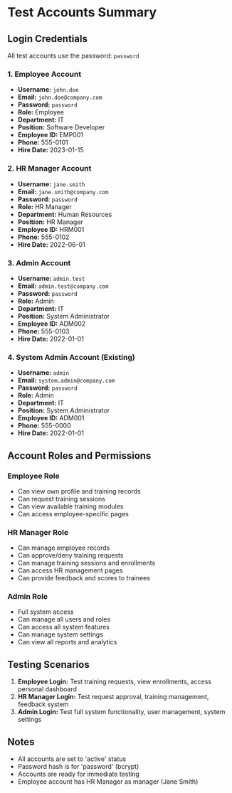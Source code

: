 # Test Accounts Summary

## Login Credentials

All test accounts use the password: `password`

### 1. Employee Account
- **Username:** `john.doe`
- **Email:** `john.doe@company.com`
- **Password:** `password`
- **Role:** Employee
- **Department:** IT
- **Position:** Software Developer
- **Employee ID:** EMP001
- **Phone:** 555-0101
- **Hire Date:** 2023-01-15

### 2. HR Manager Account
- **Username:** `jane.smith`
- **Email:** `jane.smith@company.com`
- **Password:** `password`
- **Role:** HR Manager
- **Department:** Human Resources
- **Position:** HR Manager
- **Employee ID:** HRM001
- **Phone:** 555-0102
- **Hire Date:** 2022-06-01

### 3. Admin Account
- **Username:** `admin.test`
- **Email:** `admin.test@company.com`
- **Password:** `password`
- **Role:** Admin
- **Department:** IT
- **Position:** System Administrator
- **Employee ID:** ADM002
- **Phone:** 555-0103
- **Hire Date:** 2022-01-01

### 4. System Admin Account (Existing)
- **Username:** `admin`
- **Email:** `system.admin@company.com`
- **Password:** `password`
- **Role:** Admin
- **Department:** IT
- **Position:** System Administrator
- **Employee ID:** ADM001
- **Phone:** 555-0000
- **Hire Date:** 2022-01-01

## Account Roles and Permissions

### Employee Role
- Can view own profile and training records
- Can request training sessions
- Can view available training modules
- Can access employee-specific pages

### HR Manager Role
- Can manage employee records
- Can approve/deny training requests
- Can manage training sessions and enrollments
- Can access HR management pages
- Can provide feedback and scores to trainees

### Admin Role
- Full system access
- Can manage all users and roles
- Can access all system features
- Can manage system settings
- Can view all reports and analytics

## Testing Scenarios

1. **Employee Login:** Test training requests, view enrollments, access personal dashboard
2. **HR Manager Login:** Test request approval, training management, feedback system
3. **Admin Login:** Test full system functionality, user management, system settings

## Notes

- All accounts are set to 'active' status
- Password hash is for 'password' (bcrypt)
- Accounts are ready for immediate testing
- Employee account has HR Manager as manager (Jane Smith)


